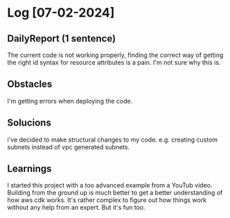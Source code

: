 # Log [07-02-2024]

## DailyReport (1 sentence)
The current code is not working properly, finding the correct way of getting the right id syntax for resource attributes is a pain. I'm not sure why this is.

## Obstacles
I'm getting errors when deploying the code.

## Solucions
i've decided to make structural changes to my code. e.g. creating custom subnets instead of vpc generated subnets.

## Learnings 
I started this project with a too advanced example from a YouTub video. Building from the ground up is much better to get a better understanding of how aws cdk works. It's rather complex to figure out how things work without any help from an expert. But it's fun too.